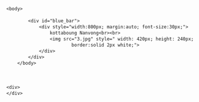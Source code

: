 <html>
    

<style>
     #blue_bar{
            height:50px; background-color: black; color: #d9dfeb;
        }
</style>
   
    <body>
            
            <div id="blue_bar">
                <div style="width:800px; margin:auto; font-size:30px;">
                    kottaboung Nanvong<br><br>
                    <img src="3.jpg" style=" width: 420px; height: 240px; 
                            border:solid 2px white;">
                </div>
            </div>
        </body> 
        
       
   
    <div>
    </div>
</html>
